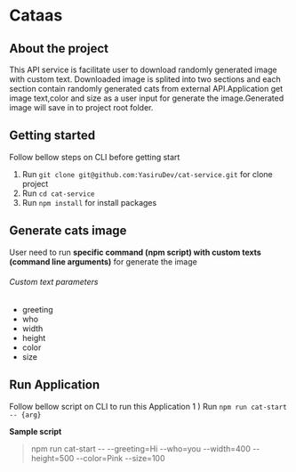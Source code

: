# Cataas

## About the project
This API service is facilitate user to download randomly generated image with custom text.
Downloaded image is splited into two sections and each section contain randomly generated cats from external API.Application get image text,color and size as a user input for generate the image.Generated image will save in to project root folder.

## Getting started
Follow bellow steps on CLI before getting start
1) Run `git clone git@github.com:YasiruDev/cat-service.git` for clone project
2) Run `cd cat-service`
4) Run `npm install` for install packages

## Generate cats image
User need to run **specific command (npm script) with custom texts (command line arguments)** for generate the image

###### Custom text parameters
- greeting
- who
- width
- height
- color
- size

## Run Application
Follow bellow script on CLI to run this Application 
1 ) Run `npm run cat-start -- {arg}`

**Sample script**

> npm run cat-start -- --greeting=Hi --who=you --width=400 --height=500 --color=Pink --size=100
